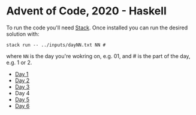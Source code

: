# Advent of Code, 2020 - Haskell

To run the code you'll need [Stack](https://docs.haskellstack.org/en/stable/README/). Once installed you can run the desired solution with:

```
stack run -- ../inputs/dayNN.txt NN #
```

where `NN` is the day you're wokring on, e.g. 01, and # is the part of the day, e.g. 1 or 2.

- [Day 1](./src/Day01.hs)
- [Day 2](./src/Day02.hs)
- [Day 3](./src/Day03.hs)
- Day 4
- [Day 5](./src/Day05.hs)
- [Day 6](./src/Day06.hs)
